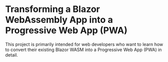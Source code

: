 # Transforming a Blazor WebAssembly App into a Progressive Web App (PWA)
This project is primarily intended for web developers who want to learn how to convert their existing Blazor WASM into a Progressive Web App (PWA) in detail.
